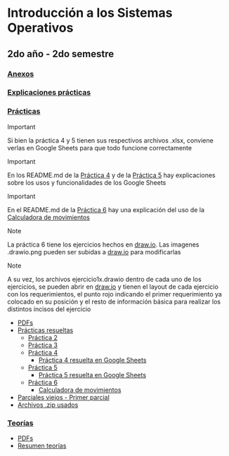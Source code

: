 # Introducción a los Sistemas Operativos
## 2do año - 2do semestre
### [Anexos](https://github.com/Pedro0604/2do-LS-LI-API-ATIC/tree/main/2do%20semestre/ISO/Anexos)
### [Explicaciones prácticas](https://github.com/Pedro0604/2do-LS-LI-API-ATIC/tree/main/2do%20semestre/ISO/Explicaciones%20pr%C3%A1cticas)
### [Prácticas](https://github.com/Pedro0604/2do-LS-LI-API-ATIC/tree/main/2do%20semestre/ISO/Pr%C3%A1cticas)
> [!IMPORTANT]  
> Si bien la práctica 4 y 5 tienen sus respectivos archivos .xlsx, conviene verlas en Google Sheets para que todo funcione correctamente

> [!IMPORTANT]  
> En los README.md de la [Práctica 4](https://github.com/Pedro0604/2do-LS-LI-API-ATIC/blob/main/2do%20semestre/ISO/Pr%C3%A1cticas/Pr%C3%A1cticas%20resueltas/practica-4/README.md) y de la [Práctica 5](https://github.com/Pedro0604/2do-LS-LI-API-ATIC/tree/main/2do%20semestre/ISO/Pr%C3%A1cticas/Pr%C3%A1cticas%20resueltas/practica-5/README.md) hay explicaciones sobre los usos y funcionalidades de los Google Sheets

> [!IMPORTANT]  
> En el README.md de la [Práctica 6](https://github.com/Pedro0604/2do-LS-LI-API-ATIC/blob/main/2do%20semestre/ISO/Pr%C3%A1cticas/Pr%C3%A1cticas%20resueltas/practica-6/README.md) hay una explicación del uso de la [Calculadora de movimientos](https://github.com/Pedro0604/2do-LS-LI-API-ATIC/blob/main/2do%20semestre/ISO/Pr%C3%A1cticas/Pr%C3%A1cticas%20resueltas/practica-6/calculadora_movimientos.py)

> [!NOTE]
> La práctica 6 tiene los ejercicios hechos en [draw.io](https://draw.io). Las imagenes .drawio.png pueden ser subidas a [draw.io](https://draw.io) para modificarlas

> [!NOTE]
> A su vez, los archivos ejercicio1x.drawio dentro de cada uno de los ejercicios, se pueden abrir en [draw.io](https://draw.io) y tienen el layout de cada ejercicio con los requerimientos, el punto rojo indicando el primer requerimiento ya colocado en su posición y el resto de información básica para realizar los distintos incisos del ejercicio

  * [PDFs](https://github.com/Pedro0604/2do-LS-LI-API-ATIC/tree/main/2do%20semestre/ISO/Pr%C3%A1cticas/PDFs)
  * [Prácticas resueltas](https://github.com/Pedro0604/2do-LS-LI-API-ATIC/tree/main/2do%20semestre/ISO/Pr%C3%A1cticas/Pr%C3%A1cticas%20resueltas)
    * [Práctica 2](https://github.com/Pedro0604/2do-LS-LI-API-ATIC/tree/main/2do%20semestre/ISO/Pr%C3%A1cticas/Pr%C3%A1cticas%20resueltas/practica-2)
    * [Práctica 3](https://github.com/Pedro0604/2do-LS-LI-API-ATIC/tree/main/2do%20semestre/ISO/Pr%C3%A1cticas/Pr%C3%A1cticas%20resueltas/practica-3)
    * [Práctica 4](https://github.com/Pedro0604/2do-LS-LI-API-ATIC/tree/main/2do%20semestre/ISO/Pr%C3%A1cticas/Pr%C3%A1cticas%20resueltas/practica-4)
      * [Práctica 4 resuelta en Google Sheets](https://docs.google.com/spreadsheets/d/1jrI0PM7C8r88W7rHsgzcwTy1V1eCkyGTN0vbkiD0W5w/edit?usp=sharing)
    * [Práctica 5](https://github.com/Pedro0604/2do-LS-LI-API-ATIC/tree/main/2do%20semestre/ISO/Pr%C3%A1cticas/Pr%C3%A1cticas%20resueltas/practica-5)
      * [Práctica 5 resuelta en Google Sheets](https://docs.google.com/spreadsheets/d/1OYUBnHMzc5M91hLytQbsMbJOzQNoKoH9U2qrHm7tAQE/edit?usp=sharing)
    * [Práctica 6](https://github.com/Pedro0604/2do-LS-LI-API-ATIC/tree/main/2do%20semestre/ISO/Pr%C3%A1cticas/Pr%C3%A1cticas%20resueltas/practica-6)
      * [Calculadora de movimientos](https://github.com/Pedro0604/2do-LS-LI-API-ATIC/blob/main/2do%20semestre/ISO/Pr%C3%A1cticas/Pr%C3%A1cticas%20resueltas/practica-6/calculadora_movimientos.py)
  * [Parciales viejos - Primer parcial](https://github.com/Pedro0604/2do-LS-LI-API-ATIC/tree/main/2do%20semestre/ISO/Pr%C3%A1cticas/Parciales%20viejos/primer-parcial)
  * [Archivos .zip usados](https://github.com/Pedro0604/2do-LS-LI-API-ATIC/tree/main/2do%20semestre/ISO/Pr%C3%A1cticas/Zips)
### [Teorías](https://github.com/Pedro0604/2do-LS-LI-API-ATIC/tree/main/2do%20semestre/ISO/Teor%C3%ADas)
  * [PDFs](https://github.com/Pedro0604/2do-LS-LI-API-ATIC/tree/main/2do%20semestre/ISO/Teor%C3%ADas/PDFs)
  * [Resumen teorías](https://github.com/Pedro0604/2do-LS-LI-API-ATIC/blob/main/2do%20semestre/ISO/Teor%C3%ADas/Resumen%20teor%C3%ADas.pdf)
